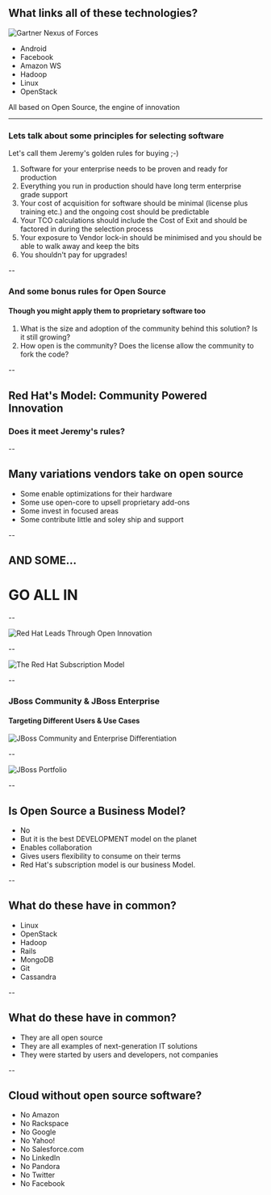 ## What links all of these technologies?

![Gartner Nexus of Forces](/content/RedHatModel/img/gartnerNexusOfForces.png) <!-- .element: class="noshadow" style="float: right" --> <!-- .element: class="fragment" data-fragment-index="2" -->

* Android
* Facebook
* Amazon WS
* Hadoop
* Linux
* OpenStack

All based on Open Source, the engine of innovation <!-- .element: class="fragment" data-fragment-index="1" -->

---

### Lets talk about some **principles** for selecting software
Let's call them Jeremy's golden rules for buying ;-)

1. Software for your enterprise needs to be proven and ready for production <!-- .element: class="fragment" data-fragment-index="1" -->
2. Everything you run in production should have long term enterprise grade support <!-- .element: class="fragment" data-fragment-index="2" -->
3. Your cost of acquisition for software should be minimal (license plus training etc.) and the ongoing cost should be predictable <!-- .element: class="fragment" data-fragment-index="3" -->
4. Your TCO calculations should include the Cost of Exit and should be factored in during the selection process <!-- .element: class="fragment" data-fragment-index="4" -->
5. Your exposure to Vendor lock-in should be minimised and you should be able to walk away and keep the bits <!-- .element: class="fragment" data-fragment-index="5" -->
6. You shouldn't pay for upgrades! <!-- .element: class="fragment" data-fragment-index="6" -->

--

### And some bonus rules for Open Source
#### Though you might apply them to proprietary software too <!-- .element: class="fragment" data-fragment-index="1" -->

1. What is the size and adoption of the community behind this solution? Is it still growing? <!-- .element: class="fragment" data-fragment-index="2" -->
2. How open is the community? Does the license allow the community to fork the code?  <!-- .element: class="fragment" data-fragment-index="3" -->


--

## Red Hat's Model: Community Powered Innovation
### Does it meet Jeremy's rules?  <!-- .element: class="fragment" data-fragment-index="1" -->

--

## Many variations vendors take on open source

* Some enable optimizations for their hardware <!-- .element: class="fragment" data-fragment-index="1" -->
* Some use open-core to upsell proprietary add-ons <!-- .element: class="fragment" data-fragment-index="2" -->
* Some invest in focused areas <!-- .element: class="fragment" data-fragment-index="3" -->
* Some contribute little and soley ship and support <!-- .element: class="fragment" data-fragment-index="4" -->

--

## AND SOME...
# GO ALL IN <!-- .element: class="fragment" data-fragment-index="1" -->

--

![Red Hat Leads Through Open Innovation](/content/RedHatModel/img/rht-lifecycle.png) <!-- .element: class="noshadow" fullscreen-size="contain" -->

--

![The Red Hat Subscription Model](/content/RedHatModel/img/subscriptionModel.png) <!-- .element: class="noshadow" fullscreen-size="contain" -->

--

### JBoss Community & JBoss Enterprise
#### Targeting Different Users & Use Cases

![JBoss Community and Enterprise Differentiation](/content/RedHatModel/img/JBossCommunity-EnterpriseDifferentiation.png) <!-- .element: class="noshadow" fullscreen-size="contain" -->

--

![JBoss Portfolio](/content/RedHatModel/img/JBossPortfolio.png) <!-- .element: class="noshadow" fullscreen-size="contain" -->

--

## Is Open Source a Business Model?

* No <!-- .element: class="fragment" data-fragment-index="1" -->
* But it is the best DEVELOPMENT model on the planet <!-- .element: class="fragment" data-fragment-index="2" -->
* Enables collaboration <!-- .element: class="fragment" data-fragment-index="3" -->
* Gives users flexibility to consume on their terms <!-- .element: class="fragment" data-fragment-index="4" -->
* Red Hat's subscription model is our business Model. <!-- .element: class="fragment" data-fragment-index="5" -->

--

## What do these have in common?
* Linux
* OpenStack
* Hadoop
* Rails
* MongoDB
* Git
* Cassandra

--

## What do these have in common?
* They are all open source
* They are all examples of next-generation IT solutions
* They were started by users and developers, not companies

--

## Cloud without open source software?
* No Amazon
* No Rackspace
* No Google
* No Yahoo!
* No Salesforce.com
* No LinkedIn
* No Pandora
* No Twitter
* No Facebook

